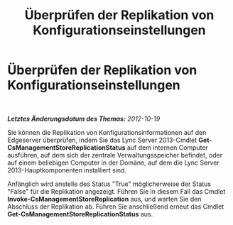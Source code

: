 ﻿---
title: Überprüfen der Replikation von Konfigurationseinstellungen
TOCTitle: Überprüfen der Replikation von Konfigurationseinstellungen
ms:assetid: 81a3c21d-b28a-4287-adac-11791e8db56d
ms:mtpsurl: https://technet.microsoft.com/de-de/library/JJ205042(v=OCS.15)
ms:contentKeyID: 49294579
ms.date: 05/19/2016
mtps_version: v=OCS.15
ms.translationtype: HT
---

# Überprüfen der Replikation von Konfigurationseinstellungen

 

_**Letztes Änderungsdatum des Themas:** 2012-10-19_

Sie können die Replikation von Konfigurationsinformationen auf den Edgeserver überprüfen, indem Sie das Lync Server 2013-Cmdlet **Get-CsManagementStoreReplicationStatus** auf dem internen Computer ausführen, auf dem sich der zentrale Verwaltungsspeicher befindet, oder auf einem beliebigen Computer in der Domäne, auf dem die Lync Server 2013-Hauptkomponenten installiert sind.

Anfänglich wird anstelle des Status "True" möglicherweise der Status "False" für die Replikation angezeigt. Führen Sie in diesem Fall das Cmdlet **Invoke-CsManagementStoreReplication** aus, und warten Sie den Abschluss der Replikation ab. Führen Sie anschließend erneut das Cmdlet **Get-CsManagementStoreReplicationStatus** aus.

